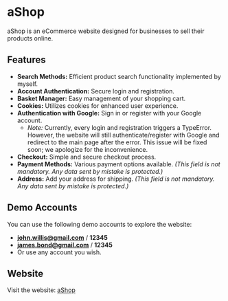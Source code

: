 # aShop

aShop is an eCommerce website designed for businesses to sell their products online.

## Features

- **Search Methods:** Efficient product search functionality implemented by myself.
- **Account Authentication:** Secure login and registration.
- **Basket Manager:** Easy management of your shopping cart.
- **Cookies:** Utilizes cookies for enhanced user experience.
- **Authentication with Google:** Sign in or register with your Google account.
  - *Note:* Currently, every login and registration triggers a TypeError. However, the website will still authenticate/register with Google and redirect to the main page after the error. This issue will be fixed soon; we apologize for the inconvenience.
- **Checkout:** Simple and secure checkout process.
- **Payment Methods:** Various payment options available. *(This field is not mandatory. Any data sent by mistake is protected.)*
- **Address:** Add your address for shipping. *(This field is not mandatory. Any data sent by mistake is protected.)*

## Demo Accounts

You can use the following demo accounts to explore the website:

- **john.willis@gmail.com** / **12345**
- **james.bond@gmail.com** / **12345**
- Or use any account you wish.

## Website

Visit the website: [aShop](https://ashopp.onrender.com)
